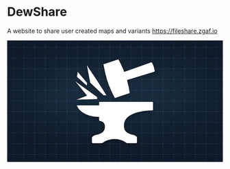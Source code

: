 # DewShare
 A website to share user created maps and variants
https://fileshare.zgaf.io

![dewshare](https://github.com/ZeroGravityAntFarm/DewHub/blob/main/app/static/content/default/forge.jpg?raw=true)
